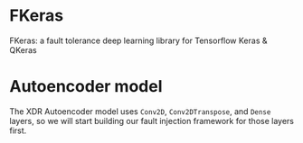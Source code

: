 # FKeras
FKeras: a fault tolerance deep learning library for Tensorflow Keras &amp; QKeras


# Autoencoder model

The XDR Autoencoder model uses `Conv2D`, `Conv2DTranspose`, and `Dense` layers, so we will start building our fault injection framework for those layers first.